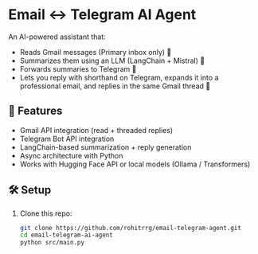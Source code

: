 # Email ↔ Telegram AI Agent

An AI-powered assistant that:
- Reads Gmail messages (Primary inbox only) 📧
- Summarizes them using an LLM (LangChain + Mistral) 🤖
- Forwards summaries to Telegram 📲
- Lets you reply with shorthand on Telegram, expands it into a professional email, and replies in the same Gmail thread 🔄

## 🚀 Features
- Gmail API integration (read + threaded replies)
- Telegram Bot API integration
- LangChain-based summarization + reply generation
- Async architecture with Python
- Works with Hugging Face API or local models (Ollama / Transformers)

## 🛠 Setup
1. Clone this repo:
   ```bash
   git clone https://github.com/rohitrrg/email-telegram-agent.git
   cd email-telegram-ai-agent
   python src/main.py
